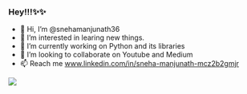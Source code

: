 ### Hey!!!✨✨
- 👋 Hi, I’m @snehamanjunath36
- 👀 I’m interested in learing new things.
- 🌱 I’m currently working on Python and its libraries
- 💞️ I’m looking to collaborate on Youtube and Medium
- 📫 Reach me www.linkedin.com/in/sneha-manjunath-mcz2b2gmjr
 <img src="https://github-readme-stats.vercel.app/api?username=snehamanjunath36&&show_icons=true&title_color=ffffff&icon_color=bb2acf&text_color=daf7dc&bg_color=151515">

<!---
snehamanjunath36/snehamanjunath36 is a ✨ special ✨ repository because its `README.md` (this file) appears on your GitHub profile.
You can click the Preview link to take a look at your changes.
--->

